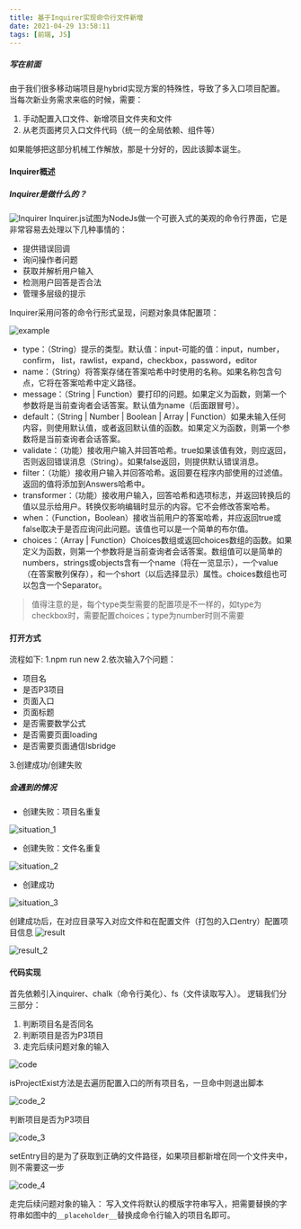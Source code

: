 ```yaml
---
title: 基于Inquirer实现命令行文件新增
date: 2021-04-29 13:58:11
tags: [前端, JS]
---
```


##### 写在前面
由于我们很多移动端项目是hybrid实现方案的特殊性，导致了多入口项目配置。
当每次新业务需求来临的时候，需要：

1. 手动配置入口文件、新增项目文件夹和文件
2. 从老页面拷贝入口文件代码（统一的全局依赖、组件等）

如果能够把这部分机械工作解放，那是十分好的，因此该脚本诞生。

#### Inquirer概述

<!-- more -->

##### Inquirer是做什么的？
![Inquirer](Inquirer_icon.png)
Inquirer.js试图为NodeJs做一个可嵌入式的美观的命令行界面，它是非常容易去处理以下几种事情的：

* 提供错误回调
* 询问操作者问题
* 获取并解析用户输入
* 检测用户回答是否合法
* 管理多层级的提示

Inquirer采用问答的命令行形式呈现，问题对象具体配置项：

![example](example_1.png)

* type：（String）提示的类型。默认值：input-可能的值：input，number，confirm， list，rawlist，expand，checkbox，password，editor
* name：（String）将答案存储在答案哈希中时使用的名称。如果名称包含句点，它将在答案哈希中定义路径。
* message：（String | Function）要打印的问题。如果定义为函数，则第一个参数将是当前查询者会话答案。默认值为name（后面跟冒号）。
* default：（String | Number | Boolean | Array | Function）如果未输入任何内容，则使用默认值，或者返回默认值的函数。如果定义为函数，则第一个参数将是当前查询者会话答案。
* validate：（功能）接收用户输入并回答哈希。true如果该值有效，则应返回，否则返回错误消息（String）。如果false返回，则提供默认错误消息。
* filter：（功能）接收用户输入并回答哈希。返回要在程序内部使用的过滤值。返回的值将添加到Answers哈希中。
* transformer：（功能）接收用户输入，回答哈希和选项标志，并返回转换后的值以显示给用户。转换仅影响编辑时显示的内容。它不会修改答案哈希。
* when：（Function，Boolean）接收当前用户的答案哈希，并应返回true或false取决于是否应询问此问题。该值也可以是一个简单的布尔值。
* choices：（Array | Function）Choices数组或返回choices数组的函数。如果定义为函数，则第一个参数将是当前查询者会话答案。数组值可以是简单的numbers，strings或objects含有一个name（将在一览显示），一个value（在答案散列保存），和一个short（以后选择显示）属性。choices数组也可以包含一个Separator。

> 值得注意的是，每个type类型需要的配置项是不一样的，如type为checkbox时，需要配置choices；type为number时则不需要

#### 打开方式
流程如下:
1.npm run new
2.依次输入7个问题：
* 项目名
* 是否P3项目
* 页面入口
* 页面标题
* 是否需要数学公式
* 是否需要页面loading
* 是否需要页面通信lsbridge

3.创建成功/创建失败

##### 会遇到的情况
* 创建失败：项目名重复

![situation_1](situation_1.png)
* 创建失败：文件名重复

![situation_2](situation_2.png)
* 创建成功

![situation_3](situation_3.png)

创建成功后，在对应目录写入对应文件和在配置文件（打包的入口entry）配置项目信息
![result](result.png)

![result_2](result_2.png)

#### 代码实现
首先依赖引入inquirer、chalk（命令行美化）、fs（文件读取写入）。
逻辑我们分三部分：
1. 判断项目名是否同名
2. 判断项目是否为P3项目
3. 走完后续问题对象的输入

![code](code_1.png)

isProjectExist方法是去遍历配置入口的所有项目名，一旦命中则退出脚本

![code_2](code_2.png)

判断项目是否为P3项目

![code_3](code_3.png)

setEntry目的是为了获取到正确的文件路径，如果项目都新增在同一个文件夹中，则不需要这一步

![code_4](code_4.png)

走完后续问题对象的输入：
写入文件将默认的模版字符串写入，把需要替换的字符串如图中的`__placeholder__`替换成命令行输入的项目名即可。

